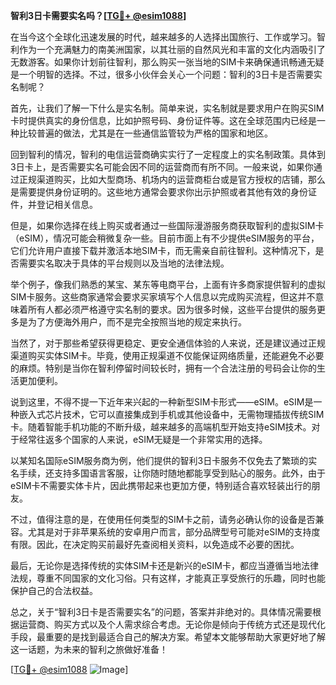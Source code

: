**智利3日卡需要实名吗？[[TG💪+ @esim1088](https://t.me/s/esim1088)]**

在当今这个全球化迅速发展的时代，越来越多的人选择出国旅行、工作或学习。智利作为一个充满魅力的南美洲国家，以其壮丽的自然风光和丰富的文化内涵吸引了无数游客。如果你计划前往智利，那么购买一张当地的SIM卡来确保通讯畅通无疑是一个明智的选择。不过，很多小伙伴会关心一个问题：智利的3日卡是否需要实名制呢？

首先，让我们了解一下什么是实名制。简单来说，实名制就是要求用户在购买SIM卡时提供真实的身份信息，比如护照号码、身份证件等。这在全球范围内已经是一种比较普遍的做法，尤其是在一些通信监管较为严格的国家和地区。

回到智利的情况，智利的电信运营商确实实行了一定程度上的实名制政策。具体到3日卡上，是否需要实名可能会因不同的运营商而有所不同。一般来说，如果你通过正规渠道购买，比如大型商场、机场内的运营商柜台或是官方授权的店铺，那么是需要提供身份证明的。这些地方通常会要求你出示护照或者其他有效的身份证件，并登记相关信息。

但是，如果你选择在线上购买或者通过一些国际漫游服务商获取智利的虚拟SIM卡（eSIM），情况可能会稍微复杂一些。目前市面上有不少提供eSIM服务的平台，它们允许用户直接下载并激活本地SIM卡，而无需亲自前往智利。这种情况下，是否需要实名取决于具体的平台规则以及当地的法律法规。

举个例子，像我们熟悉的某宝、某东等电商平台，上面有许多商家提供智利的虚拟SIM卡服务。这些商家通常会要求买家填写个人信息以完成购买流程，但这并不意味着所有人都必须严格遵守实名制的要求。因为很多时候，这些平台提供的服务更多是为了方便海外用户，而不是完全按照当地的规定来执行。

当然了，对于那些希望获得更稳定、更安全通信体验的人来说，还是建议通过正规渠道购买实体SIM卡。毕竟，使用正规渠道不仅能保证网络质量，还能避免不必要的麻烦。特别是当你在智利停留时间较长时，拥有一个合法注册的号码会让你的生活更加便利。

说到这里，不得不提一下近年来兴起的一种新型SIM卡形式——eSIM。eSIM是一种嵌入式芯片技术，它可以直接集成到手机或其他设备中，无需物理插拔传统SIM卡。随着智能手机功能的不断升级，越来越多的高端机型开始支持eSIM技术。对于经常往返多个国家的人来说，eSIM无疑是一个非常实用的选择。

以某知名国际eSIM服务商为例，他们提供的智利3日卡服务不仅免去了繁琐的实名手续，还支持多国语言客服，让你随时随地都能享受到贴心的服务。此外，由于eSIM卡不需要实体卡片，因此携带起来也更加方便，特别适合喜欢轻装出行的朋友。

不过，值得注意的是，在使用任何类型的SIM卡之前，请务必确认你的设备是否兼容。尤其是对于非苹果系统的安卓用户而言，部分品牌型号可能对eSIM的支持度有限。因此，在决定购买前最好先查阅相关资料，以免造成不必要的困扰。

最后，无论你是选择传统的实体SIM卡还是新兴的eSIM卡，都应当遵循当地法律法规，尊重不同国家的文化习俗。只有这样，才能真正享受旅行的乐趣，同时也能保护自己的合法权益。

总之，关于“智利3日卡是否需要实名”的问题，答案并非绝对的。具体情况需要根据运营商、购买方式以及个人需求综合考虑。无论你是倾向于传统方式还是现代化手段，最重要的是找到最适合自己的解决方案。希望本文能够帮助大家更好地了解这一话题，为未来的智利之旅做好准备！

[[TG💪+ @esim1088](https://t.me/s/esim1088) ![Image](https://i.postimg.cc/4NQfJmqS/Snipaste-2025-05-13-00-14-12.png)]